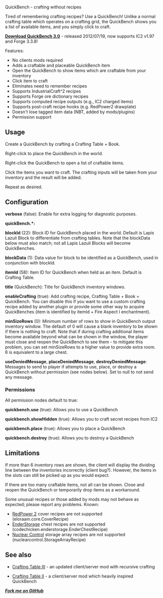 QuickBench - crafting without recipes

Tired of remembering crafting recipes? Use a QuickBench! Unlike a normal crafting table which operates on a crafting grid, the QuickBench shows you a list of available items, and you simply click to craft.

**[Download QuickBench 3.0](http://dev.bukkit.org/server-mods/quickbench/files/9-quick-bench-3-0/)** - released 2012/07/19, now supports IC2 v1.97 and Forge 3.3.8!

Features:

* No clients mods required
* Adds a craftable and placeable QuickBench item
* Open the QuickBench to show items which are craftable from your inventory
* Click item to craft 
* Eliminates need to remember recipes
* Supports IndustrialCraft^2 recipes
* Supports Forge ore dictionary recipes
* Supports computed recipe outputs (e.g., IC2 charged items)
* Supports post-craft recipe hooks (e.g. RedPower2 drawplate)
* Doesn't lose tagged item data (NBT, added by mods/plugins)
* Permission support

## Usage

Create a QuickBench by crafting a Crafting Table + Book.

Right-click to place the QuickBench in the world.

Right-click the QuickBench to open a list of craftable items.

Click the items you want to craft. The crafting inputs will be taken from your inventory and the result will be added.

Repeat as desired.

## Configuration

**verbose** (false): Enable for extra logging for diagnostic purposes.

**quickBench.\*:**

**blockId** (22): Block ID for QuickBench placed in the world. Default is Lapis Lazuli Block to differentiate from crafting tables. Note that the blockData below must also match; not all Lapis Lazuli Blocks will become QuickBenches.

**blockData** (1): Data value for block to be identified as a QuickBench, used in conjunction with blockId.

**itemId** (58): Item ID for QuickBench when held as an item. Default is Crafting Table.

**title** (QuickBench): Title for QuickBench inventory windows.

**enableCrafting** (true): Add crafting recipe, Crafting Table + Book = QuickBench. You can disable this if you want to use a custom crafting recipe added by another plugin or provide some other way to acquire QuickBenches (item is identified by itemId + Fire Aspect I enchantment).

**minSizeRows** (0): Minimum number of rows to show in QuickBench output inventory window. The default of 0 will cause a blank inventory to be shown if there is nothing to craft. Note that if during crafting additional items become available beyond what can be shown in the window, the player must close and reopen the QuickBench to see them - to mitigate this problem, you can set minSizeRows to a higher value to provide extra room. 6 is equivalent to a large chest.

**useDeniedMessage**, **placeDeniedMessage**, **destroyDeniedMessage**: Messages to send to player if attempts to use, place, or destroy a QuickBench without permission (see nodes below). Set to null to not send any message.

### Permissions

All permission nodes default to true:

**quickbench.use** (true): Allows you to use a QuickBench

**quickbench.showHidden** (true): Allows you to craft secret recipes from IC2

**quickbench.place** (true): Allows you to place a QuickBench 

**quickbench.destroy** (true): Allows you to destroy a QuickBench

## Limitations

If more than 6 inventory rows are shown, the client will display the dividing line between the inventories incorrectly (client bug?).  However, the items in the slots can still be picked up as you would expect.

If there are too many craftable items, not all can be shown. Close and reopen the QuickBench or temporarily drop items as a workaround.

Some unusual recipes or those added by mods may not behave as expected; please report any problems. Known:

* [RedPower 2](http://www.minecraftforum.net/topic/365357-125-eloraams-mods-redpower-2-prerelease-5b2/) cover recipes are not supported (eloraam.core.CoverRecipe)
* [EnderStorage](http://www.minecraftforum.net/topic/1160665-125mods-quiddity-modding/) chest recipes are not supported (codechicken.enderstorage.EnderChestRecipe)
* [Nuclear Control](http://forum.industrial-craft.net/index.php?page=Thread&threadID=5915) storage array recipes are not supported (nuclearcontrol.StorageArrayRecipe)


## See also

* [Crafting Table III](http://www.minecraftforum.net/topic/1189975-b18mc125-craftingtableiii-bug-fixs-more-mod-support/) - an updated client/server mod with recursive crafting

* [Crafting Table II](http://www.minecraftforum.net/topic/856538-11-crafting-table-ii-v162-310112/) - a client/server mod which heavily inspired QuickBench

***[Fork me on GitHub](https://github.com/mushroomhostage/QuickBench)***

